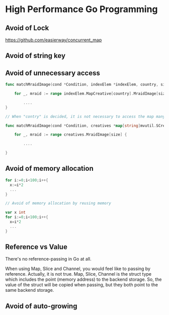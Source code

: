 # High Performance Go Programming
## Avoid of Lock
https://github.com/easierway/concurrent_map

## Avoid of string key

## Avoid of unnecessary access
```Go
func matchMraidImage(cond *Condition, indexElem *indexElem, country, size string, sRankMraid *mvutil.SRankCreativeIdx) {

	for _, mraid := range indexElem.MapCreative[country].MraidImage[size] {

        ....
}

// When "contry" is decided, it is not necessary to access the map many times, the result can be stored and reused

func matchMraidImage(cond *Condition, creatives *map[string]mvutil.SCreative,  size string, sRankMraid *mvutil.SRankCreativeIdx) {

	for _, mraid := range creatives.MraidImage[size] {

        ....

}

```

## Avoid of memory allocation

```Go
for i:=0;i<100;i++{
  x:=i*2
  ...
}

// Avoid of memory allocation by reusing memory

var x int
for i:=0;i<100;i++{
  x=i*2
  ...
}
```
## Reference vs Value
There's no reference-passing in Go at all.

When using Map, Slice and Channel, you would feel like to passing by reference. Actually, it is not true. Map, Slice, Channel is the struct type which includes the point (memory address) to the backend storage. So, the value of the struct will be copied when passing, but they both point to the same backend storage.


## Avoid of auto-growing

